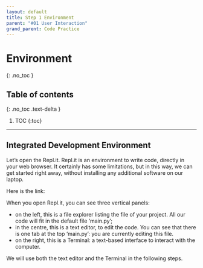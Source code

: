 ```yaml
---
layout: default
title: Step 1 Environment
parent: "#01 User Interaction"
grand_parent: Code Practice
---
```


# Environment
{: .no_toc }

## Table of contents
{: .no_toc .text-delta }

1. TOC
{:toc}

---

## Integrated Development Environment

Let’s open the Repl.it. Repl.it is an environment to write code, directly in your web browser. It certainly has some limitations, but in this way, we can get started right away, without installing any additional software on our laptop.

Here is the link:

When you open Repl.it, you can see three vertical panels:
* on the left, this is a file explorer listing the file of your project. All our code will fit in the default file ‘main.py’;
* in the centre, this is a text editor, to edit the code. You can see that there is one tab at the top ‘main.py’: you are currently editing this file.
* on the right, this is a Terminal: a text-based interface to interact with the computer.

We will use both the text editor and the Terminal in the following steps.

